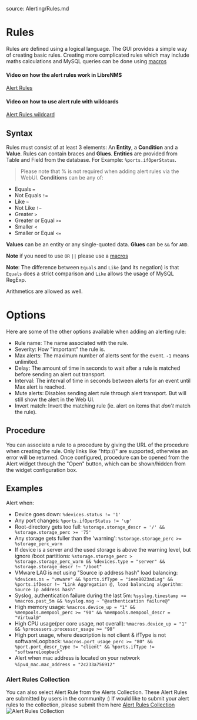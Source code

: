 source: Alerting/Rules.md

# Rules
Rules are defined using a logical language.
The GUI provides a simple way of creating basic rules.
Creating more complicated rules which may include maths calculations and MySQL queries can be 
done using [macros](Macros.md)

#### Video on how the alert rules work in LibreNMS 
[Alert Rules](https://youtu.be/ryv0j8GEkhM)
#### Video on how to use alert rule with wildcards
[Alert Rules wildcard](https://youtu.be/eYYioFNcrAk)

## Syntax
Rules must consist of at least 3 elements: An __Entity__, a __Condition__ and a __Value__.
Rules can contain braces and __Glues__.
__Entities__ are provided from Table and Field from the database. For Example: `%ports.ifOperStatus`.
> Please note that % is not required when adding alert rules via the WebUI. 
__Conditions__ can be any of:

- Equals `=`
- Not Equals `!=`
- Like `~`
- Not Like `!~`
- Greater `>`
- Greater or Equal `>=`
- Smaller `<`
- Smaller or Equal `<=`

__Values__ can be an entity or any single-quoted data.
__Glues__ can be `&&` for `AND`.

**Note** if you need to use `OR` `||` please use a [macros](Macros.md)

__Note__: The difference between `Equals` and `Like` (and its negation) is that `Equals` does a strict comparison and `Like` allows the usage of MySQL RegExp.

Arithmetics are allowed as well.

# Options

Here are some of the other options available when adding an alerting rule:

- Rule name: The name associated with the rule.
- Severity: How "important" the rule is.
- Max alerts: The maximum number of alerts sent for the event.  `-1` means unlimited.
- Delay: The amount of time in seconds to wait after a rule is matched before sending an alert out transport.
- Interval: The interval of time in seconds between alerts for an event until Max alert is reached.
- Mute alerts: Disables sending alert rule through alert transport. But will still show the alert in the Web UI.
- Invert match: Invert the matching rule (ie. alert on items that _don't_ match the rule).

## Procedure
You can associate a rule to a procedure by giving the URL of the procedure when creating the rule. Only links like "http://" are supported, otherwise an error will be returned. Once configured, procedure can be opened from the Alert widget through the "Open" button, which can be shown/hidden from the widget configuration box.

## Examples

Alert when:

- Device goes down: `%devices.status != '1'`
- Any port changes: `%ports.ifOperStatus != 'up'`
- Root-directory gets too full: `%storage.storage_descr = '/' && %storage.storage_perc >= '75'`
- Any storage gets fuller than the 'warning': `%storage.storage_perc >= %storage_perc_warn`
- If device is a server and the used storage is above the warning level, but ignore /boot partitions: `%storage.storage_perc > %storage.storage_perc_warn && %devices.type = "server" && %storage.storage_descr !~ "/boot"`
- VMware LAG is not using "Source ip address hash" load balancing: `%devices.os = "vmware" && %ports.ifType = "ieee8023adLag" && %ports.ifDescr !~ "Link Aggregation @, load balancing algorithm: Source ip address hash"`
- Syslog, authentication failure during the last 5m: `%syslog.timestamp >= %macros.past_5m && %syslog.msg ~ "@authentication failure@"`
- High memory usage: `%macros.device_up = "1" && %mempools.mempool_perc >= "90" && %mempools.mempool_descr = "Virtual@"`
- High CPU usage(per core usage, not overall): `%macros.device_up = "1" && %processors.processor_usage >= "90"`
- High port usage, where description is not client & ifType is not softwareLoopback: `%macros.port_usage_perc >= "80" && %port.port_descr_type != "client" && %ports.ifType != "softwareLoopback"`
- Alert when mac address is located on your network `%ipv4_mac.mac_address = "2c233a756912"`

### Alert Rules Collection
You can also select Alert Rule from the Alerts Collection. These Alert Rules are submitted by users in the community :)
If would like to submit your alert rules to the collection, please submit them here [Alert Rules Collection](https://github.com/librenms/librenms/blob/master/misc/alert_rules.json)
![Alert Rules Collection](/img/alert-rules-collection.png)
